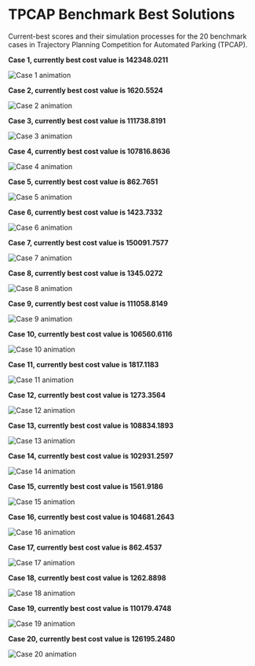 # TPCAP Benchmark Best Solutions
Current-best scores and their simulation processes for the 20 benchmark cases in Trajectory Planning Competition for Automated Parking (TPCAP).

**Case 1, currently best cost value is 142348.0211**

![Case 1 animation](./gifs/Cur_best_1.gif)

**Case 2, currently best cost value is 1620.5524**

![Case 2 animation](./gifs/Cur_best_2.gif)

**Case 3, currently best cost value is 111738.8191**

![Case 3 animation](./gifs/Cur_best_3.gif)

**Case 4, currently best cost value is 107816.8636**

![Case 4 animation](./gifs/Cur_best_4.gif)

**Case 5, currently best cost value is 862.7651**

![Case 5 animation](./gifs/Cur_best_5.gif)

**Case 6, currently best cost value is 1423.7332**

![Case 6 animation](./gifs/Cur_best_6.gif)

**Case 7, currently best cost value is 150091.7577**

![Case 7 animation](./gifs/Cur_best_7.gif)

**Case 8, currently best cost value is 1345.0272**

![Case 8 animation](./gifs/Cur_best_8.gif)

**Case 9, currently best cost value is 111058.8149**

![Case 9 animation](./gifs/Cur_best_9.gif)

**Case 10, currently best cost value is 106560.6116**

![Case 10 animation](./gifs/Cur_best_10.gif)

**Case 11, currently best cost value is 1817.1183**

![Case 11 animation](./gifs/Cur_best_11.gif)

**Case 12, currently best cost value is 1273.3564**

![Case 12 animation](./gifs/Cur_best_12.gif)

**Case 13, currently best cost value is 108834.1893**

![Case 13 animation](./gifs/Cur_best_13.gif)

**Case 14, currently best cost value is 102931.2597**

![Case 14 animation](./gifs/Cur_best_14.gif)

**Case 15, currently best cost value is 1561.9186**

![Case 15 animation](./gifs/Cur_best_15.gif)

**Case 16, currently best cost value is 104681.2643**

![Case 16 animation](./gifs/Cur_best_16.gif)

**Case 17, currently best cost value is 862.4537**

![Case 17 animation](./gifs/Cur_best_17.gif)

**Case 18, currently best cost value is 1262.8898**

![Case 18 animation](./gifs/Cur_best_18.gif)

**Case 19, currently best cost value is 110179.4748**

![Case 19 animation](./gifs/Cur_best_19.gif)

**Case 20, currently best cost value is 126195.2480**

![Case 20 animation](./gifs/Cur_best_20.gif)
